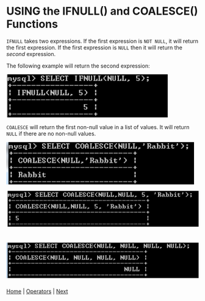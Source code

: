 # USING the IFNULL() and COALESCE() Functions

`IFNULL` takes two expressions. If the first expression is `NOT NULL`, it will return the first expression.  If the first expression is `NULL` then it will return the _second_ expression.

The following example will return the second expression:

![if null](/static/assets/img/ifnull-1.png)

`COALESCE` will return the first non-null value in a list of values.  It will return `NULL` if there are no non-null values.

![coalesce 1](/static/assets/img/coalesce-1.png)

![coalesce 2](/static/assets/img/coalesce-2.png)

![coalesce 3](/static/assets/img/coalesce-3.png)
=

[Home](/)  |  [Operators](/19-operators/)  |  [Next](/19-operators/3)

